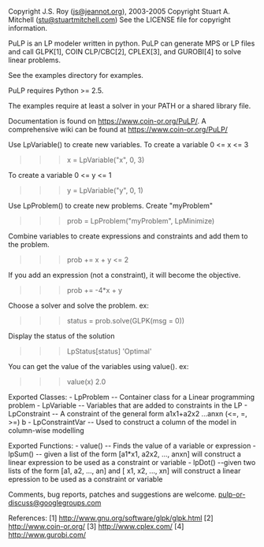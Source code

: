 
Copyright J.S. Roy (js@jeannot.org), 2003-2005
Copyright Stuart A. Mitchell (stu@stuartmitchell.com)
See the LICENSE file for copyright information.

PuLP is an LP modeler written in python. PuLP can generate MPS or LP files
and call GLPK[1], COIN CLP/CBC[2], CPLEX[3], and GUROBI[4] to solve linear
problems.

See the examples directory for examples.

PuLP requires Python >= 2.5.

The examples require at least a solver in your PATH or a shared library file.

Documentation is found on https://www.coin-or.org/PuLP/.
A comprehensive wiki can be found at https://www.coin-or.org/PuLP/

Use LpVariable() to create new variables. To create a variable 0 <= x <= 3
>>> x = LpVariable("x", 0, 3)

To create a variable 0 <= y <= 1
>>> y = LpVariable("y", 0, 1)

Use LpProblem() to create new problems. Create "myProblem"
>>> prob = LpProblem("myProblem", LpMinimize)

Combine variables to create expressions and constraints and add them to the
problem. 
>>> prob += x + y <= 2

If you add an expression (not a constraint), it will
become the objective.
>>> prob += -4*x + y

Choose a solver and solve the problem. ex:
>>> status = prob.solve(GLPK(msg = 0))

Display the status of the solution
>>> LpStatus[status]
'Optimal'

You can get the value of the variables using value(). ex:
>>> value(x)
2.0

Exported Classes:
    - LpProblem -- Container class for a Linear programming problem
    - LpVariable -- Variables that are added to constraints in the LP
    - LpConstraint -- A constraint of the general form 
      a1x1+a2x2 ...anxn (<=, =, >=) b 
    - LpConstraintVar -- Used to construct a column of the model in column-wise 
      modelling

Exported Functions:
    - value() -- Finds the value of a variable or expression
    - lpSum() -- given a list of the form [a1*x1, a2x2, ..., anxn] will construct 
      a linear expression to be used as a constraint or variable
    - lpDot() --given two lists of the form [a1, a2, ..., an] and 
      [ x1, x2, ..., xn] will construct a linear epression to be used 
      as a constraint or variable

Comments, bug reports, patches and suggestions are welcome.
pulp-or-discuss@googlegroups.com

References:
[1] http://www.gnu.org/software/glpk/glpk.html
[2] http://www.coin-or.org/
[3] http://www.cplex.com/
[4] http://www.gurobi.com/
